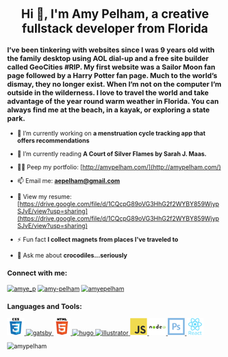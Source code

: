 <h1 align="center">Hi 👋, I'm Amy Pelham, a creative fullstack developer from Florida</h1>
<h3 align="left">I’ve been tinkering with websites since I was 9 years old with the family desktop using AOL dial-up and a free site builder called GeoCities #RIP. My first website was a Sailor Moon fan page followed by a Harry Potter fan page. Much to the world’s dismay, they no longer exist. When I’m not on the computer I’m outside in the wilderness. I love to travel the world and take advantage of the year round warm weather in Florida. You can always find me at the beach, in a kayak, or exploring a state park.</h3>

- 🔭 I’m currently working on **a menstruation cycle tracking app that offers recommendations**

- 📖 I’m currently reading **A Court of Silver Flames by Sarah J. Maas.**

- 👨‍💻 Peep my portfolio: [http://amypelham.com/](http://amypelham.com/)

- 📫 Email me: **aepelham@gmail.com**

- 📄 View my resume: [https://drive.google.com/file/d/1CQcpG89oVG3HhG2f2WYBY859WjypSJvE/view?usp=sharing](https://drive.google.com/file/d/1CQcpG89oVG3HhG2f2WYBY859WjypSJvE/view?usp=sharing)

- ⚡ Fun fact **I collect magnets from places I've traveled to**

- 💬 Ask me about **crocodiles...seriously**

<P><P>

<h3 align="left">Connect with me:</h3>
<p align="left">
<a href="https://twitter.com/amye_p" target="blank"><img align="center" src="https://raw.githubusercontent.com/rahuldkjain/github-profile-readme-generator/master/src/images/icons/Social/twitter.svg" alt="amye_p" height="30" width="40" /></a>
<a href="https://linkedin.com/in/amy-pelham" target="blank"><img align="center" src="https://raw.githubusercontent.com/rahuldkjain/github-profile-readme-generator/master/src/images/icons/Social/linked-in-alt.svg" alt="amy-pelham" height="30" width="40" /></a>
<a href="https://instagram.com/amyepelham" target="blank"><img align="center" src="https://raw.githubusercontent.com/rahuldkjain/github-profile-readme-generator/master/src/images/icons/Social/instagram.svg" alt="amyepelham" height="30" width="40" /></a>
</p>

<h3 align="left">Languages and Tools:</h3>
<p align="left"> <a href="https://www.w3schools.com/css/" target="_blank" rel="noreferrer"> <img src="https://raw.githubusercontent.com/devicons/devicon/master/icons/css3/css3-original-wordmark.svg" alt="css3" width="40" height="40"/> </a> <a href="https://www.gatsbyjs.com/" target="_blank" rel="noreferrer"> <img src="https://www.vectorlogo.zone/logos/gatsbyjs/gatsbyjs-icon.svg" alt="gatsby" width="40" height="40"/> </a> <a href="https://www.w3.org/html/" target="_blank" rel="noreferrer"> <img src="https://raw.githubusercontent.com/devicons/devicon/master/icons/html5/html5-original-wordmark.svg" alt="html5" width="40" height="40"/> </a> <a href="https://gohugo.io/" target="_blank" rel="noreferrer"> <img src="https://api.iconify.design/logos-hugo.svg" alt="hugo" width="40" height="40"/> </a> <a href="https://www.adobe.com/in/products/illustrator.html" target="_blank" rel="noreferrer"> <img src="https://www.vectorlogo.zone/logos/adobe_illustrator/adobe_illustrator-icon.svg" alt="illustrator" width="40" height="40"/> </a> <a href="https://developer.mozilla.org/en-US/docs/Web/JavaScript" target="_blank" rel="noreferrer"> <img src="https://raw.githubusercontent.com/devicons/devicon/master/icons/javascript/javascript-original.svg" alt="javascript" width="40" height="40"/> </a> <a href="https://nodejs.org" target="_blank" rel="noreferrer"> <img src="https://raw.githubusercontent.com/devicons/devicon/master/icons/nodejs/nodejs-original-wordmark.svg" alt="nodejs" width="40" height="40"/> </a> <a href="https://www.photoshop.com/en" target="_blank" rel="noreferrer"> <img src="https://raw.githubusercontent.com/devicons/devicon/master/icons/photoshop/photoshop-line.svg" alt="photoshop" width="40" height="40"/> </a> <a href="https://reactjs.org/" target="_blank" rel="noreferrer"> <img src="https://raw.githubusercontent.com/devicons/devicon/master/icons/react/react-original-wordmark.svg" alt="react" width="40" height="40"/> </a> </p>

<p><img align="left" src="https://github-readme-stats.vercel.app/api/top-langs?username=amypelham&show_icons=true&locale=en&layout=compact" alt="amypelham" /></p>
